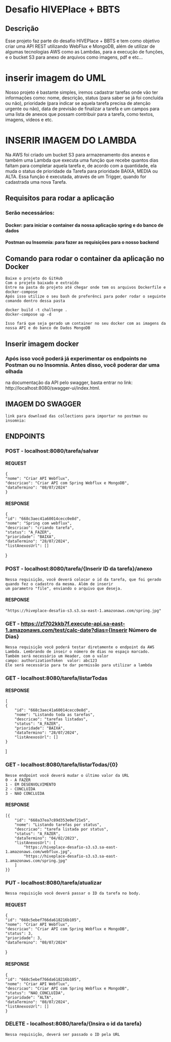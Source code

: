 # Desafio HIVEPlace + BBTS

## Descrição
Esse projeto faz parte do desafio HIVEPlace + BBTS e tem como objetivo criar uma API REST utilizando WebFlux e MongoDB, 
além de utilizar de algumas tecnologias AWS como as Lambdas, para a execução de funções, e o bucket S3 para anexo de 
arquivos como imagens, pdf e etc...

# inserir imagem do UML
Nosso projeto é bastante simples, iremos cadastrar tarefas onde vão ter informações como: nome, descrição, 
status (para saber se já foi concluída ou não), prioridade (para indicar se aquela tarefa precisa de atenção urgente ou não),
data de previsão de finalizar a tarefa e um campos para uma lista de anexos que possam contribuir para a tarefa, como textos, imagens, vídeos e etc.

# INSERIR IMAGEM DO LAMBDA
Na AWS foi criado um bucket S3 para armazenamento dos anexos e também uma Lambda que executa uma função que recebe quantos
dias faltam para completar aquela tarefa e, de acordo com a quantidade, ela muda o status de prioridade da Tarefa 
para prioridade BAIXA, MEDIA ou ALTA. Essa função é executada, através de um Trigger, quando for cadastrada uma nova Tarefa.

## Requisitos para rodar a aplicação
### Serão necessários:
#### Docker: para iniciar o container da nossa aplicação spring e do banco de dados
#### Postman ou Insomnia: para fazer as requisições para o nosso backend

## Comando para rodar o container da aplicação no Docker
    Baixe o projeto do GitHub
    Com o projeto baixado e extraído
    Entre na pasta do projeto até chegar onde tem os arquivos Dockerfile e docker-compose
    Após isso utilize o seu bash de preferênci para poder rodar o seguinte comando dentro dessa pasta

    docker build -t challenge .
    docker-compose up -d

    Isso fará que seja gerado um container no seu docker com as imagens da nossa API e do banco de Dados MongoDB

## Inserir imagem docker

### Após isso você poderá já experimentar os endpoints no Postman ou no Insomnia. Antes disso, você poderar dar uma olhada
na documentação da API pelo swagger, basta entrar no link: http://localhost:8080/swagger-ui/index.html.

## IMAGEM DO SWAGGER

    link para download das collections para importar no postman ou insomnia:

## ENDPOINTS
### POST - localhost:8080/tarefa/salvar
#### REQUEST
    
    {
	"nome": "Criar API Webflux",
	"descricao": "Criar API com Spring Webflux e MongoDB",
	"dataTermino": "08/07/2024"
    }

#### RESPONSE
    {
	"id": "668c3aec41a60014cecc0e8d",
	"nome": "Spring com webflux",
	"descricao": "criando tarefa",
	"status": "A_FAZER",
	"prioridade": "BAIXA",
	"dataTermino": "28/07/2024",
	"listAnexosUrl": []
}

### POST - localhost:8080/tarefa/{Inserir ID da tarefa}/anexo
    Nessa requisição, você deverá colocar o id da tarefa, que foi gerado quando fez o cadastro da mesma. Além de inserir
    um parametro "file", enviando o arquivo que deseja.
    
#### RESPONSE
    "https://hiveplace-desafio-s3.s3.sa-east-1.amazonaws.com/spring.jpg"


### GET - https://zf702kkb7f.execute-api.sa-east-1.amazonaws.com/test/calc-date?dias={Inserir Número de Dias}
    Nessa requisição você poderá testar diretamente o endpoint da AWS Lambda. Lembrando de inseir o número de dias no espaço marcado.
    Também será necessário um Header, com o valor
    campo: authorizationToken  valor: abc123
    Ele será necessário para te dar permissão para utilizar a lambda

### GET - localhost:8080/tarefa/listarTodas
#### RESPONSE
    [
	{
		"id": "668c3aec41a60014cecc0e8d",
		"nome": "Listando toda as tarefas",
		"descricao": "tarefas listadas",
		"status": "A_FAZER",
		"prioridade": "BAIXA",
		"dataTermino": "28/07/2024",
		"listAnexosUrl": []
	}
]

### GET - localhost:8080/tarefa/listarTodas/{0}
    Nesse endpoint você deverá mudar o último valor da URL
    0 - A FAZER
    1 - EM DESENVOLVIMENTO
    2 - CONCLUIDA
    3 - NAO CONCLUIDA
#### RESPONSE
    [{
		"id": "668a37ea7c89d353e0ef21e5",
		"nome": "Listando tarefas por status",
		"descricao": "tarefa listada por status",
		"status": "A_FAZER",
		"dataTermino": "04/02/2023",
		"listAnexosUrl": [
			"https://hiveplace-desafio-s3.s3.sa-east-1.amazonaws.com/webflux.jpg",
			"https://hiveplace-desafio-s3.s3.sa-east-1.amazonaws.com/spring.jpg"
		]
	}}

### PUT - localhost:8080/tarefa/atualizar
    Nessa requisição você deverá passar o ID da tarefa no body.
#### REQUEST
    {
	"id": "668c5ebef766da618216b105",
	"nome": "Criar API Webflux",
	"descricao": "Criar API com Spring Webflux e MongoDB",
	"status": 3,
	"prioridade": 3,
	"dataTermino": "08/07/2024"
}

#### RESPONSE
    {
	"id": "668c5ebef766da618216b105",
	"nome": "Criar API Webflux",
	"descricao": "Criar API com Spring Webflux e MongoDB",
	"status": "NAO_CONCLUIDA",
	"prioridade": "ALTA",
	"dataTermino": "08/07/2024",
	"listAnexosUrl": []
    }

### DELETE - localhost:8080/tarefa/{Insira o id da tarefa}
    Nessa requisição, deverá ser passado o ID pela URL